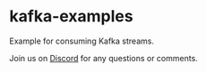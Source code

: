 # kafka-examples
Example for consuming Kafka streams.

Join us on [Discord](https://discord.gg/HelloMoon) for any questions or comments.
